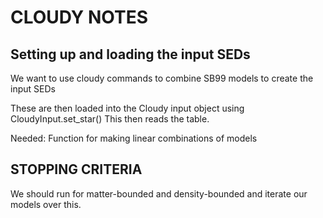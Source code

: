 # CLOUDY NOTES

## Setting up and loading the input SEDs
We want to use cloudy commands to combine SB99 models to create the input SEDs

These are then loaded into the Cloudy input object using CloudyInput.set_star()
This then reads the table.

Needed:
    Function for making linear combinations of models

## STOPPING CRITERIA
We should run for matter-bounded and density-bounded and iterate our models over this.
